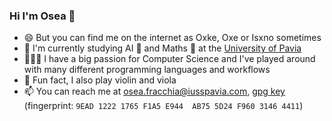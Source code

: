### Hi I'm Osea 👋
- 😄 But you can find me on the internet as Oxke, Oxe or Isxno sometimes
- 🌱 I'm currently studying AI 🤖 and Maths 🧮 at the [University of Pavia](https://web-en.unipv.it/)
- 👨🏻‍💻 I have a big passion for Computer Science and I've played around with many different programming languages and workflows
- 🎵 Fun fact, I also play violin and viola
- 📫 You can reach me at [osea.fracchia@iusspavia.com](mailto:osea.fracchia@iusspavia.com), [gpg key](https://gist.github.com/Oxke/b000ce774004ff65524c47b898db47af/raw) (fingerprint: `9EAD 1222 1765 F1A5 E944  AB75 5D24 F960 3146 4411`)
